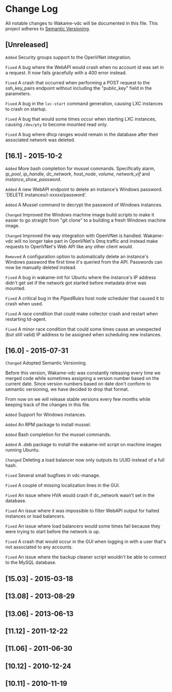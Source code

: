 # Change Log

All notable changes to Wakame-vdc will be documented in this file.
This project adheres to [Semantic Versioning](http://semver.org/).

## [Unreleased]

`Added` Security groups support to the OpenVNet integration.

`Fixed` A bug where the WebAPI would crash when no account id was set in a request. It now fails gracefully with a 400 error instead.

`Fixed` A crash that occurred when performing a POST request to the ssh_key_pairs endpoint without including the "public_key" field in the parameters.

`Fixed` A bug in the `lxc-start` command generation, causing LXC instances to crash on startup.

`Fixed` A bug that would some times occur when starting LXC instances, causing `/dev/pty` to become mounted read only.

`Fixed` A bug where dhcp ranges would remain in the database after their associated network was deleted.

## [16.1] - 2015-10-2

`Added` More bash completion for mussel commands. Specifically alarm, *ip_pool*, *ip_handle*, *dc_network*, *host_node*, *volume*, *network_vif* and *instance_show_password*.

`Added` A new WebAPI endpoint to delete an instance's Windows password. 'DELETE instances/i-xxxxx/password'.

`Added` A Mussel command to decrypt the password of Windows instances.

`Changed` Improved the Windows machine image build scripts to make it easier to go straight from "git clone" to a building a fresh Windows machine image.

`Changed` Improved the way integration with OpenVNet is handled. Wakame-vdc will no longer take part in OpenVNet's 0mq traffic and instead make requests to OpenVNet's Web API like any other client would.

`Removed` A configuration option to automatically delete an instance's Windows password the first time it's queried from the API. Passwords can now be manually deleted instead.

`Fixed` A bug in wakame-init for Ubuntu where the instance's IP address didn't get set if the network got started before metadata drive was mounted.

`Fixed` A critical bug in the *PipedRules* host node scheduler that caused it to crash when used.

`Fixed` A race condition that could make collector crash and restart when restarting td-agent.

`Fixed` A minor race condition that could some times cause an unexpected (but still valid) IP address to be assigned when scheduling new instances.

## [16.0] - 2015-07-31

`Changed` Adopted Semantic Versioning.

Before this version, Wakame-vdc was constantly releasing every time we merged code while sometimes assigning a version number based on the current date. Since version numbers based on date don't conform to semantic versioning, we have decided to drop that format.

From now on we will release stable versions every few months while keeping track of the changes in this file.

`Added` Support for Windows instances.

`Added` An RPM package to install mussel.

`Added` Bash completion for the mussel commands.

`Added` A .deb package to install the wakame-init script on machine images running Ubuntu.

`Changed` Deleting a load balancer now only outputs its UUID instead of a full hash.

`Fixed` Several small bugfixes in vdc-manage.

`Fixed` A couple of missing localization lines in the GUI.

`Fixed` An issue where HVA would crash if dc_network wasn't set in the database.

`Fixed` An issue where it was impossible to filter WebAPI output for halted instances or load balancers.

`Fixed` An issue where load balancers would some times fail because they were trying to start before the network is up.

`Fixed` A crash that would occur in the GUI when logging in with a user that's not associated to any accounts.

`Fixed` An issue where the backup cleaner script wouldn't be able to connect to the MySQL database.

## [15.03] - 2015-03-18

## [13.08] - 2013-08-29

## [13.06] - 2013-06-13

## [11.12] - 2011-12-22

## [11.06] - 2011-06-30

## [10.12] - 2010-12-24

## [10.11] - 2010-11-19
